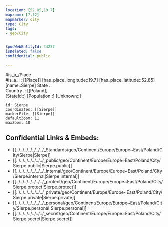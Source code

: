 ```yaml
---
location: [52.85,19.7] 
mapzoom: [7,12] 
mapmarker: city 
type: City
tags:
- geo/City


SpocWebEntityId: 34257
isDeleted: false
confidential: public

---
```

#is_a_/Place  
#is_a_ :: [[Place]] 
[has_place_longitude::19.7] 
[has_place_latitude::52.85] 
[name::Sierpe] 
State ::  
Country :: [[Poland]]  
[StateId::] 
[Population::] 
[Unknown::] 


```leaflet
id: Sierpe
coordinates: [[Sierpe]] 
markerFile: [[Sierpe]] 
defaultZoom: 11 
maxZoom: 18
```


## Confidential Links & Embeds: 
- [[../../../../../../../_Standards/geo/Continent/Europe/Europe~East/Poland/City/Sierpe|Sierpe]] 
- [[../../../../../../../_public/geo/Continent/Europe/Europe~East/Poland/City/Sierpe.public|Sierpe.public]] 
- [[../../../../../../../_internal/geo/Continent/Europe/Europe~East/Poland/City/Sierpe.internal|Sierpe.internal]] 
- [[../../../../../../../_protect/geo/Continent/Europe/Europe~East/Poland/City/Sierpe.protect|Sierpe.protect]] 
- [[../../../../../../../_private/geo/Continent/Europe/Europe~East/Poland/City/Sierpe.private|Sierpe.private]] 
- [[../../../../../../../_personal/geo/Continent/Europe/Europe~East/Poland/City/Sierpe.personal|Sierpe.personal]] 
- [[../../../../../../../_secret/geo/Continent/Europe/Europe~East/Poland/City/Sierpe.secret|Sierpe.secret]] 
